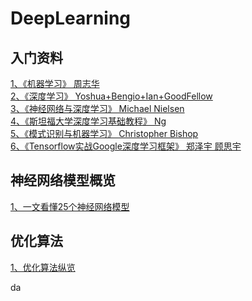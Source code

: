 # DeepLearning
## 入门资料 
[1、《机器学习》 周志华](https://github.com/Mikoto10032/DeepLearning/blob/master/books/机器学习周志华.pdf)    
[2、《深度学习》 Yoshua+Bengio+Ian+GoodFellow](https://github.com/Mikoto10032/DeepLearning/blob/master/books/深度学习.DeepLearning.Yoshua%2BBengio%2BIan%2BGoodFellow中文版.pdf)   
[3、《神经网络与深度学习》 Michael Nielsen](https://github.com/Mikoto10032/DeepLearning/blob/master/books/神经网络和深度学习neural%20networks%20and%20deep-learning-中文_ALL.pdf)      
[4、《斯坦福大学深度学习基础教程》 Ng](https://github.com/Mikoto10032/DeepLearning/blob/master/books/斯坦福大学-深度学习基础教程.pdf)      
[5、《模式识别与机器学习》 Christopher Bishop](https://github.com/Mikoto10032/DeepLearning/blob/master/books/模式识别与机器学习PRML_Chinese_vision.pdf)          
[6、《Tensorflow实战Google深度学习框架》 郑泽宇 顾思宇](https://github.com/Mikoto10032/DeepLearning/blob/master/books/Tensorflow%20实战Google深度学习框架.pdf)        
## 神经网络模型概览 
[1、一文看懂25个神经网络模型](https://blog.csdn.net/qq_35082030/article/details/73368962) 
## 优化算法     
[1、优化算法纵览](http://fa.bianp.net/teaching/2018/eecs227at/)      

da

